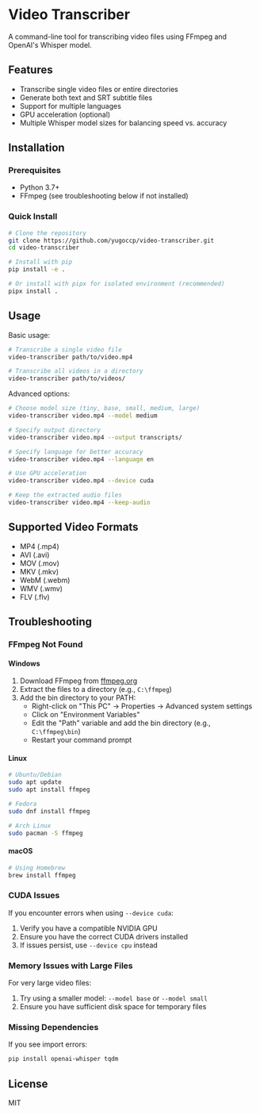# Video Transcriber

A command-line tool for transcribing video files using FFmpeg and OpenAI's Whisper model.

## Features

- Transcribe single video files or entire directories
- Generate both text and SRT subtitle files
- Support for multiple languages
- GPU acceleration (optional)
- Multiple Whisper model sizes for balancing speed vs. accuracy

## Installation

### Prerequisites

- Python 3.7+
- FFmpeg (see troubleshooting below if not installed)

### Quick Install

```bash
# Clone the repository
git clone https://github.com/yugoccp/video-transcriber.git
cd video-transcriber

# Install with pip
pip install -e .

# Or install with pipx for isolated environment (recommended)
pipx install .
```

## Usage

Basic usage:

```bash
# Transcribe a single video file
video-transcriber path/to/video.mp4

# Transcribe all videos in a directory
video-transcriber path/to/videos/
```

Advanced options:

```bash
# Choose model size (tiny, base, small, medium, large)
video-transcriber video.mp4 --model medium

# Specify output directory
video-transcriber video.mp4 --output transcripts/

# Specify language for better accuracy
video-transcriber video.mp4 --language en

# Use GPU acceleration
video-transcriber video.mp4 --device cuda

# Keep the extracted audio files
video-transcriber video.mp4 --keep-audio
```

## Supported Video Formats

- MP4 (.mp4)
- AVI (.avi)
- MOV (.mov)
- MKV (.mkv)
- WebM (.webm)
- WMV (.wmv)
- FLV (.flv)

## Troubleshooting

### FFmpeg Not Found

#### Windows
1. Download FFmpeg from [ffmpeg.org](https://ffmpeg.org/download.html)
2. Extract the files to a directory (e.g., `C:\ffmpeg`)
3. Add the bin directory to your PATH:
   - Right-click on "This PC" → Properties → Advanced system settings
   - Click on "Environment Variables"
   - Edit the "Path" variable and add the bin directory (e.g., `C:\ffmpeg\bin`)
   - Restart your command prompt

#### Linux
```bash
# Ubuntu/Debian
sudo apt update
sudo apt install ffmpeg

# Fedora
sudo dnf install ffmpeg

# Arch Linux
sudo pacman -S ffmpeg
```

#### macOS
```bash
# Using Homebrew
brew install ffmpeg
```

### CUDA Issues

If you encounter errors when using `--device cuda`:
1. Verify you have a compatible NVIDIA GPU
2. Ensure you have the correct CUDA drivers installed
3. If issues persist, use `--device cpu` instead

### Memory Issues with Large Files

For very large video files:
1. Try using a smaller model: `--model base` or `--model small`
2. Ensure you have sufficient disk space for temporary files

### Missing Dependencies

If you see import errors:
```bash
pip install openai-whisper tqdm
```

## License

MIT